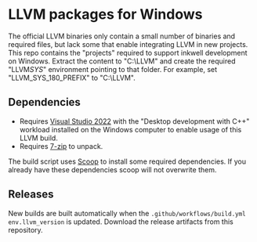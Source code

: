 # LLVM packages for Windows

The official LLVM binaries only contain a small number of binaries and required files, but lack some that enable integrating LLVM in new projects. This repo contains the "projects" required to support inkwell development on Windows. Extract the content to "C:\LLVM" and create the required "LLVM*SYS*" environment pointing to that folder. For example, set "LLVM_SYS_180_PREFIX" to "C:\LLVM".

## Dependencies

- Requires [Visual Studio 2022](https://visualstudio.microsoft.com/vs/community/) with the "Desktop development with C++" workload installed on the Windows computer to enable usage of this LLVM build.
- Requires [7-zip](https://www.7-zip.org/download.html) to unpack.

The build script uses [Scoop](https://scoop.sh/) to install some required dependencies. If you
already have these dependencies scoop will not overwrite them.

## Releases

New builds are built automatically when the `.github/workflows/build.yml` `env.llvm_version` is updated.
Download the release artifacts from this repository.
